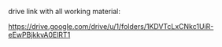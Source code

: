 drive link with all working material:

https://drive.google.com/drive/u/1/folders/1KDVTcLxCNkc1UiR-eEwPBjkkvA0ElRT1